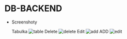 # DB-BACKEND
- Screenshoty

  Tabulka ![table](https://user-images.githubusercontent.com/81717582/227768915-51d331b9-dacf-4c68-8000-a014bf90c1a0.png)
  Delete ![delete](https://user-images.githubusercontent.com/81717582/227768927-37b49373-ce61-4383-a371-00b220ba8265.png)
  Edit ![add](https://user-images.githubusercontent.com/81717582/227768899-5b696ea6-a96f-4bb6-ba72-9ff65f9c6000.png)
  ADD ![edit](https://user-images.githubusercontent.com/81717582/227768914-fe8329f8-02da-4172-a986-2a4cf569fe93.png)

